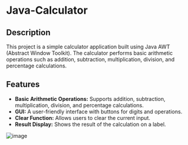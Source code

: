 # Java-Calculator
## Description
This project is a simple calculator application built using Java AWT (Abstract Window Toolkit). The calculator performs basic arithmetic operations such as addition, subtraction, multiplication, division, and percentage calculations.

## Features
- **Basic Arithmetic Operations:** Supports addition, subtraction, multiplication, division, and percentage calculations.
- **GUI:** A user-friendly interface with buttons for digits and operations.
- **Clear Function:** Allows users to clear the current input.
- **Result Display:** Shows the result of the calculation on a label.

![image](https://github.com/user-attachments/assets/ee7d6047-bec7-4361-ada7-93db54d186d5)

